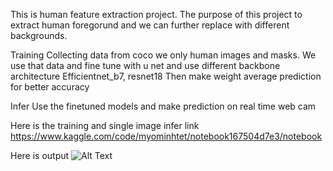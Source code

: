 This is human feature extraction project.
The purpose of this project to extract human foregorund and we can further replace with different backgrounds.

Training
Collecting data from coco we only human images and masks.
We use that data and fine tune with u net and use different backbone architecture Efficientnet_b7, resnet18
Then make weight average prediction for better accuracy

Infer
Use the finetuned models and make prediction on real time web cam

Here is the training and single image infer link
https://www.kaggle.com/code/myominhtet/notebook167504d7e3/notebook

Here is output
![Alt Text](https://s3.ezgif.com/tmp/ezgif-3-a17879bbf6.gif)

